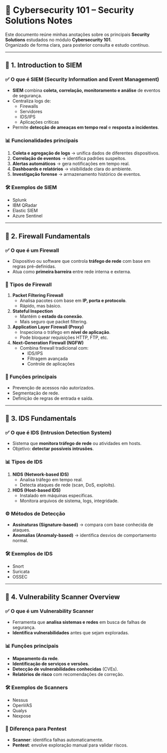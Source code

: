 # 📘 Cybersecurity 101 – Security Solutions Notes

Este documento reúne minhas anotações sobre os principais **Security Solutions** estudados no módulo **Cybersecurity 101**.  
Organizado de forma clara, para posterior consulta e estudo contínuo.

---

## 🔹 1. Introduction to SIEM
### ✅ O que é SIEM (Security Information and Event Management)
- **SIEM** combina **coleta, correlação, monitoramento e análise** de eventos de segurança.
- Centraliza logs de:
  - Firewalls
  - Servidores
  - IDS/IPS
  - Aplicações críticas
- Permite **detecção de ameaças em tempo real** e **resposta a incidentes**.

### 📊 Funcionalidades principais
1. **Coleta e agregação de logs** → unifica dados de diferentes dispositivos.
2. **Correlação de eventos** → identifica padrões suspeitos.
3. **Alertas automáticos** → gera notificações em tempo real.
4. **Dashboards e relatórios** → visibilidade clara do ambiente.
5. **Investigação forense** → armazenamento histórico de eventos.

### 🛠 Exemplos de SIEM
- Splunk
- IBM QRadar
- Elastic SIEM
- Azure Sentinel

---

## 🔹 2. Firewall Fundamentals
### ✅ O que é um Firewall
- Dispositivo ou software que controla **tráfego de rede** com base em regras pré-definidas.
- Atua como **primeira barreira** entre rede interna e externa.

### 🔑 Tipos de Firewall
1. **Packet Filtering Firewall**
   - Analisa pacotes com base em **IP, porta e protocolo**.
   - Rápido, mas básico.
2. **Stateful Inspection**
   - Mantém o **estado da conexão**.
   - Mais seguro que packet filtering.
3. **Application Layer Firewall (Proxy)**
   - Inspeciona o tráfego em **nível de aplicação**.
   - Pode bloquear requisições HTTP, FTP, etc.
4. **Next-Generation Firewall (NGFW)**
   - Combina firewall tradicional com:
     - IDS/IPS
     - Filtragem avançada
     - Controle de aplicações

### 🔐 Funções principais
- Prevenção de acessos não autorizados.
- Segmentação de rede.
- Definição de regras de entrada e saída.

---

## 🔹 3. IDS Fundamentals
### ✅ O que é IDS (Intrusion Detection System)
- Sistema que **monitora tráfego de rede** ou atividades em hosts.
- Objetivo: **detectar possíveis intrusões**.

### 📊 Tipos de IDS
1. **NIDS (Network-based IDS)**
   - Analisa tráfego em tempo real.
   - Detecta ataques de rede (scan, DoS, exploits).
2. **HIDS (Host-based IDS)**
   - Instalado em máquinas específicas.
   - Monitora arquivos de sistema, logs, integridade.

### ⚙️ Métodos de Detecção
- **Assinaturas (Signature-based)** → compara com base conhecida de ataques.
- **Anomalias (Anomaly-based)** → identifica desvios de comportamento normal.

### 🛠 Exemplos de IDS
- Snort
- Suricata
- OSSEC

---

## 🔹 4. Vulnerability Scanner Overview
### ✅ O que é um Vulnerability Scanner
- Ferramenta que **analisa sistemas e redes** em busca de falhas de segurança.
- **Identifica vulnerabilidades** antes que sejam exploradas.

### 📊 Funções principais
- **Mapeamento da rede**.
- **Identificação de serviços e versões**.
- **Detecção de vulnerabilidades conhecidas** (CVEs).
- **Relatórios de risco** com recomendações de correção.

### 🛠 Exemplos de Scanners
- Nessus
- OpenVAS
- Qualys
- Nexpose

### 🔑 Diferença para Pentest
- **Scanner**: identifica falhas automaticamente.
- **Pentest**: envolve exploração manual para validar riscos.
